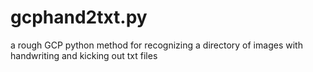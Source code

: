 # gcphand2txt.py
a rough GCP python method for recognizing a directory of images with handwriting and kicking out txt files
